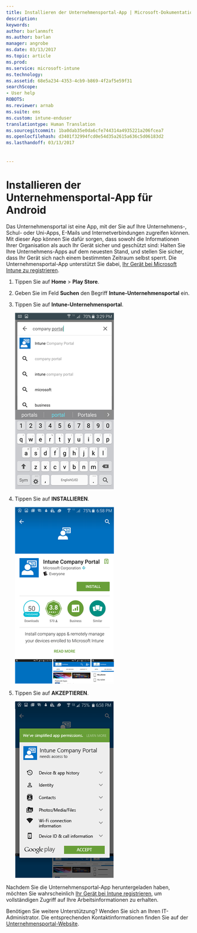 ```yaml
---
title: Installieren der Unternehmensportal-App | Microsoft-Dokumentation
description: 
keywords: 
author: barlanmsft
ms.author: barlan
manager: angrobe
ms.date: 03/13/2017
ms.topic: article
ms.prod: 
ms.service: microsoft-intune
ms.technology: 
ms.assetid: 68e5a234-4353-4cb9-b869-4f2af5e59f31
searchScope:
- User help
ROBOTS: 
ms.reviewer: arnab
ms.suite: ems
ms.custom: intune-enduser
translationtype: Human Translation
ms.sourcegitcommit: 1ba0dab35e0da6cfe744314a4935221a206fcea7
ms.openlocfilehash: d3401f32994fcd0e54d35a2615a636c5d06183d2
ms.lasthandoff: 03/13/2017


---
```

# <a name="install-the-company-portal-app-for-android"></a>Installieren der Unternehmensportal-App für Android

Das Unternehmensportal ist eine App, mit der Sie auf Ihre Unternehmens-, Schul- oder Uni-Apps, E-Mails und Internetverbindungen zugreifen können. Mit dieser App können Sie dafür sorgen, dass sowohl die Informationen Ihrer Organisation als auch Ihr Gerät sicher und geschützt sind: Halten Sie Ihre Unternehmens-Apps auf dem neuesten Stand, und stellen Sie sicher, dass Ihr Gerät sich nach einem bestimmten Zeitraum selbst sperrt. Die Unternehmensportal-App unterstützt Sie dabei, [Ihr Gerät bei Microsoft Intune zu registrieren](what-happens-if-you-install-the-company-portal-app-and-enroll-your-device-in-intune-android.md).

1.  Tippen Sie auf **Home** > **Play Store**.

2.  Geben Sie im Feld **Suchen** den Begriff **Intune-Unternehmensportal** ein.

3.  Tippen Sie auf **Intune-Unternehmensportal**.

    ![android-search-company-portal](./media/and-cpinstall-1-search-cp.png)

4.  Tippen Sie auf **INSTALLIEREN**.

    ![android-install-company-portal](./media/and-cpinstall-2-install.png)

5.  Tippen Sie auf **AKZEPTIEREN**.

    ![android-accept-company-portal-terms](./media/and-cpinstall-3-cp-accept.png)

Nachdem Sie die Unternehmensportal-App heruntergeladen haben, möchten Sie wahrscheinlich [Ihr Gerät bei Intune registrieren](enroll-your-device-in-Intune-android.md), um vollständigen Zugriff auf Ihre Arbeitsinformationen zu erhalten.

Benötigen Sie weitere Unterstützung? Wenden Sie sich an Ihren IT-Administrator. Die entsprechenden Kontaktinformationen finden Sie auf der [Unternehmensportal-Website](http://portal.manage.microsoft.com).

